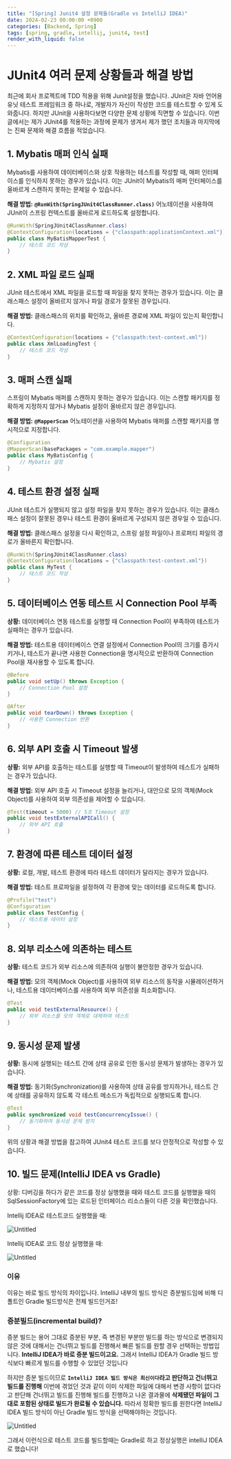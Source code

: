```yaml
---
title: "[Spring] Junit4 설정 문제들(Gradle vs IntelliJ IDEA)"
date: 2024-02-23 00:00:00 +0900
categories: [Backend, Spring]
tags: [spring, gradle, intellij, junit4, test]
render_with_liquid: false
---
```


# **JUnit4 여러 문제 상황들과 해결 방법**

최근에 회사 프로젝트에 TDD 적용을 위해 Junit설정을 했습니다. JUnit은 자바 언어용 유닛 테스트 프레임워크 중 하나로, 개발자가 자신이 작성한 코드를 테스트할 수 있게 도와줍니다. 하지만 JUnit을 사용하다보면 다양한 문제 상황에 직면할 수 있습니다. 이번 글에서는 제가 JUnit4를 적용하는 과정에 문제가 생겨서 제가 했던 조치들과 마지막에는 진짜 문제와 해결 흐름을 적었습니다.

## **1. Mybatis 매퍼 인식 실패**

Mybatis를 사용하여 데이터베이스와 상호 작용하는 테스트를 작성할 때, 매퍼 인터페이스를 인식하지 못하는 경우가 있습니다. 이는 JUnit이 Mybatis의 매퍼 인터페이스를 올바르게 스캔하지 못하는 문제일 수 있습니다.

**해결 방법:** **`@RunWith(SpringJUnit4ClassRunner.class)`** 어노테이션을 사용하여 JUnit이 스프링 컨텍스트를 올바르게 로드하도록 설정합니다.

```java
@RunWith(SpringJUnit4ClassRunner.class)
@ContextConfiguration(locations = {"classpath:applicationContext.xml"})
public class MyBatisMapperTest {
    // 테스트 코드 작성
}
```

## **2. XML 파일 로드 실패**

JUnit 테스트에서 XML 파일을 로드할 때 파일을 찾지 못하는 경우가 있습니다. 이는 클래스패스 설정이 올바르지 않거나 파일 경로가 잘못된 경우입니다.

**해결 방법:** 클래스패스의 위치를 확인하고, 올바른 경로에 XML 파일이 있는지 확인합니다.

```java
@ContextConfiguration(locations = {"classpath:test-context.xml"})
public class XmlLoadingTest {
    // 테스트 코드 작성
}
```

## **3. 매퍼 스캔 실패**

스프링이 Mybatis 매퍼를 스캔하지 못하는 경우가 있습니다. 이는 스캔할 패키지를 정확하게 지정하지 않거나 Mybatis 설정이 올바르지 않은 경우입니다.

**해결 방법:** **`@MapperScan`** 어노테이션을 사용하여 Mybatis 매퍼를 스캔할 패키지를 명시적으로 지정합니다.

```java
@Configuration
@MapperScan(basePackages = "com.example.mapper")
public class MyBatisConfig {
    // Mybatis 설정
}
```

## **4. 테스트 환경 설정 실패**

JUnit 테스트가 실행되지 않고 설정 파일을 찾지 못하는 경우가 있습니다. 이는 클래스패스 설정이 잘못된 경우나 테스트 환경이 올바르게 구성되지 않은 경우일 수 있습니다.

**해결 방법:** 클래스패스 설정을 다시 확인하고, 스프링 설정 파일이나 프로퍼티 파일의 경로가 올바른지 확인합니다.

```java
@RunWith(SpringJUnit4ClassRunner.class)
@ContextConfiguration(locations = {"classpath:test-context.xml"})
public class MyTest {
    // 테스트 코드 작성
}
```

## **5. 데이터베이스 연동 테스트 시 Connection Pool 부족**

**상황:** 데이터베이스 연동 테스트를 실행할 때 Connection Pool이 부족하여 테스트가 실패하는 경우가 있습니다.

**해결 방법:** 테스트용 데이터베이스 연결 설정에서 Connection Pool의 크기를 증가시키거나, 테스트가 끝나면 사용한 Connection을 명시적으로 반환하여 Connection Pool을 재사용할 수 있도록 합니다.

```java
@Before
public void setUp() throws Exception {
    // Connection Pool 설정
}

@After
public void tearDown() throws Exception {
    // 사용한 Connection 반환
}
```

## **6. 외부 API 호출 시 Timeout 발생**

**상황:** 외부 API를 호출하는 테스트를 실행할 때 Timeout이 발생하여 테스트가 실패하는 경우가 있습니다.

**해결 방법:** 외부 API 호출 시 Timeout 설정을 늘리거나, 대안으로 모의 객체(Mock Object)를 사용하여 외부 의존성을 제어할 수 있습니다.

```java
@Test(timeout = 5000) // 5초 Timeout 설정
public void testExternalAPICall() {
    // 외부 API 호출
}
```

## **7. 환경에 따른 테스트 데이터 설정**

**상황:** 로컬, 개발, 테스트 환경에 따라 테스트 데이터가 달라지는 경우가 있습니다.

**해결 방법:** 테스트 프로파일을 설정하여 각 환경에 맞는 데이터를 로드하도록 합니다.

```java
@Profile("test")
@Configuration
public class TestConfig {
    // 테스트용 데이터 설정
}
```

## **8. 외부 리소스에 의존하는 테스트**

**상황:** 테스트 코드가 외부 리소스에 의존하여 실행이 불안정한 경우가 있습니다.

**해결 방법:** 모의 객체(Mock Object)를 사용하여 외부 리소스의 동작을 시뮬레이션하거나, 테스트용 데이터베이스를 사용하여 외부 의존성을 최소화합니다.

```java
@Test
public void testExternalResource() {
    // 외부 리소스를 모의 객체로 대체하여 테스트
}
```

## **9. 동시성 문제 발생**

**상황:** 동시에 실행되는 테스트 간에 상태 공유로 인한 동시성 문제가 발생하는 경우가 있습니다.

**해결 방법:** 동기화(Synchronization)를 사용하여 상태 공유를 방지하거나, 테스트 간에 상태를 공유하지 않도록 각 테스트 메소드가 독립적으로 실행되도록 합니다.

```java
@Test
public synchronized void testConcurrencyIssue() {
    // 동기화하여 동시성 문제 방지
}
```

위의 상황과 해결 방법을 참고하여 JUnit4 테스트 코드를 보다 안정적으로 작성할 수 있습니다.

## 10. 빌드 문제(IntelliJ IDEA vs Gradle)

상황: 디버깅을 하다가 같은 코드를 정상 실행했을 때와 테스트 코드를 실행했을 때의 SqlSessionFactory에 있는 로드된 인터페이스 리소스들이 다른 것을 확인했습니다.

Intellij IDEA로 테스트코드 실행했을 때:

![Untitled](/assets/img/Backend/Spring/Junit-Trouble/1.png)

Intellij IDEA로 코드 정상 실행했을 때:

![Untitled](/assets/img/Backend/Spring/Junit-Trouble/2.png)

### 이유

이유는 바로 빌드 방식의 차이입니다. IntelliJ 내부의 빌드 방식은 증분빌드임에 비해 디폴트인 Gradle 빌드방식은 전체 빌드인거죠!

### 증분빌드(incremental build)?

 증분 빌드는 용어 그대로 증분된 부분, 즉 변경된 부분만 빌드를 하는 방식으로 변경되지 않은 것에 대해서는 건너뛰고 빌드를 진행해서 빠른 빌드를 원할 경우 선택하는 방법입니다. **IntelliJ IDEA가 바로 증분 빌드이고요.** 그래서 IntelliJ IDEA가 Gradle 빌드 방식보다 빠르게 빌드를 수행할 수 있었던 것입니다

 하지만 증분 빌드이므로 **`IntelliJ IDEA 빌드 방식은 최신이다`라고 판단하고 건너뛰고 빌드를 진행해** 이번에 겪었던 것과 같이 이미 삭제한 파일에 대해서 변경 사항이 없다라고 판단해 건너뛰고 빌드를 진행해 빌드를 진행하고 나온 결과물에 **삭제됐던 파일이 그대로 포함된 상태로 빌드가 완료될 수 있습니다.** 따라서 정확한 빌드를 원한다면 IntelliJ IDEA 빌드 방식이 아닌 Gradle 빌드 방식을 선택해야하는 것입니다.

![Untitled](/assets/img/Backend/Spring/Junit-Trouble/3.png)

그래서 이런식으로 테스트 코드를 빌드할때는 Gradle로 하고 정상실행은 intelliJ IDEA로 했습니다!